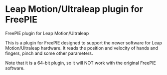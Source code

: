 Leap Motion/Ultraleap plugin for FreePIE
=========

FreePIE plugin for Leap Motion/Ultraleap

This is a plugin for FreePIE designed to support the newer software for Leap Motion/Ultraleap hardware. It reads the position and velocity of hands and fingers, pinch and some other parameters.

Note that it is a 64-bit plugin, so it will NOT work with the original FreePIE software.

